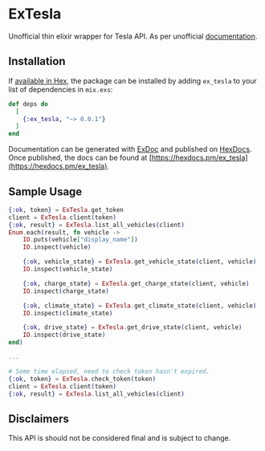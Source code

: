 # ExTesla

Unofficial thin elixir wrapper for Tesla API. As per unofficial
[documentation](https://timdorr.docs.apiary.io/).

## Installation

If [available in Hex](https://hex.pm/docs/publish), the package can be installed
by adding `ex_tesla` to your list of dependencies in `mix.exs`:

```elixir
def deps do
  [
    {:ex_tesla, "~> 0.0.1"}
  ]
end
```

Documentation can be generated with [ExDoc](https://github.com/elixir-lang/ex_doc)
and published on [HexDocs](https://hexdocs.pm). Once published, the docs can
be found at [https://hexdocs.pm/ex_tesla](https://hexdocs.pm/ex_tesla).

## Sample Usage

```elixir
{:ok, token} = ExTesla.get_token
client = ExTesla.client(token)
{:ok, result} = ExTesla.list_all_vehicles(client)
Enum.each(result, fn vehicle ->
    IO.puts(vehicle["display_name"])
    IO.inspect(vehicle)

    {:ok, vehicle_state} = ExTesla.get_vehicle_state(client, vehicle)
    IO.inspect(vehicle_state)

    {:ok, charge_state} = ExTesla.get_charge_state(client, vehicle)
    IO.inspect(charge_state)

    {:ok, climate_state} = ExTesla.get_climate_state(client, vehicle)
    IO.inspect(climate_state)

    {:ok, drive_state} = ExTesla.get_drive_state(client, vehicle)
    IO.inspect(drive_state)
end)

...

# Some time elapsed, need to check token hasn't expired.
{:ok, token} = ExTesla.check_token(token)
client = ExTesla.client(token)
{:ok, result} = ExTesla.list_all_vehicles(client)
```

## Disclaimers

This API is should not be considered final and is subject to change.
